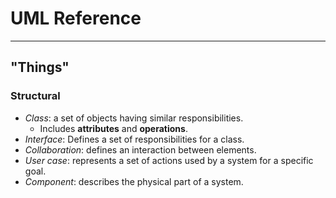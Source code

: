 # UML Reference

---

## "Things"

### Structural
- *Class*: a set of objects having similar responsibilities.
	- Includes **attributes** and **operations**.
- *Interface*: Defines a set of responsibilities for a class.
- *Collaboration*: defines an interaction between elements.
- *User case*: represents a set of actions used by a system for a specific goal.
- *Component*: describes the physical part of a system.
